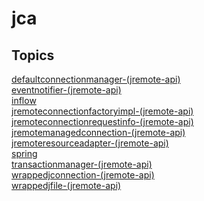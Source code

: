 # jca

## Topics

[defaultconnectionmanager-(jremote-api)](./defaultconnectionmanager-(jremote-api))  
[eventnotifier-(jremote-api)](./eventnotifier-(jremote-api))  
[inflow](./inflow)  
[jremoteconnectionfactoryimpl-(jremote-api)](./jremoteconnectionfactoryimpl-(jremote-api))  
[jremoteconnectionrequestinfo-(jremote-api)](./jremoteconnectionrequestinfo-(jremote-api))  
[jremotemanagedconnection-(jremote-api)](./jremotemanagedconnection-(jremote-api))  
[jremoteresourceadapter-(jremote-api)](./jremoteresourceadapter-(jremote-api))  
[spring](./spring)  
[transactionmanager-(jremote-api)](./transactionmanager-(jremote-api))  
[wrappedjconnection-(jremote-api)](./wrappedjconnection-(jremote-api))  
[wrappedjfile-(jremote-api)](./wrappedjfile-(jremote-api))  
